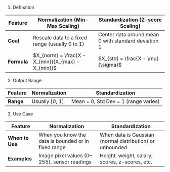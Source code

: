 1. Defination

| Feature     | Normalization (Min-Max Scaling)                    | Standardization (Z-score Scaling)                   |
| ----------- | -------------------------------------------------- | --------------------------------------------------- |
| **Goal**    | Rescale data to a fixed range (usually 0 to 1)     | Center data around mean 0 with standard deviation 1 |
| **Formula** | $X_{norm} = \frac{X - X_{min}}{X_{max} - X_{min}}$ | $X_{std} = \frac{X - \mu}{\sigma}$                  |

2. Output Range
   
| Feature   | Normalization   | Standardization                      |
| --------- | --------------- | ------------------------------------ |
| **Range** | Usually \[0, 1] | Mean = 0, Std Dev = 1 (range varies) |

 3. Use Case

| Feature         | Normalization                                       | Standardization                                          |
| --------------- | --------------------------------------------------- | -------------------------------------------------------- |
| **When to Use** | When you know the data is bounded or in fixed range | When data is Gaussian (normal distribution) or unbounded |
| **Examples**    | Image pixel values (0–255), sensor readings         | Height, weight, salary, scores, z-scores, etc.           |
